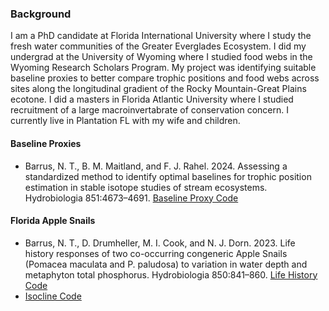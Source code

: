
<!---
nbarrus1/nbarrus1 is a ✨ special ✨ repository because its `README.md` (this file) appears on your GitHub profile.
You can click the Preview link to take a look at your changes.
--->



### Background
 
I am a PhD candidate at Florida International University where I study the fresh water communities of the Greater Everglades Ecosystem.  I did my undergrad at the University of Wyoming where I studied food webs in the Wyoming Research Scholars Program. My project was identifying suitable baseline proxies to better compare trophic positions and food webs across sites along the longitudinal gradient of the Rocky Mountain-Great Plains ecotone. I did a masters in Florida Atlantic University where I studied recruitment of a large macroinvertabrate of conservation concern.  I currently live in Plantation FL with my wife and children.

#### Baseline Proxies

- Barrus, N. T., B. M. Maitland, and F. J. Rahel. 2024. Assessing a standardized method to identify optimal baselines for trophic position estimation in stable isotope studies of stream ecosystems. Hydrobiologia 851:4673–4691. [Baseline Proxy Code](https://github.com/nbarrus1/baseline-sia-proxies)

#### Florida Apple Snails

- Barrus, N. T., D. Drumheller, M. I. Cook, and N. J. Dorn. 2023. Life history responses of two co-occurring congeneric Apple Snails (Pomacea maculata and P. paludosa) to variation in water depth and metaphyton total phosphorus. Hydrobiologia 850:841–860. [Life History Code](https://github.com/nbarrus1/Pomacea_LifeHistory) 
- [Isocline Code](https://github.com/nbarrus1/Pomacea_Isocline)

